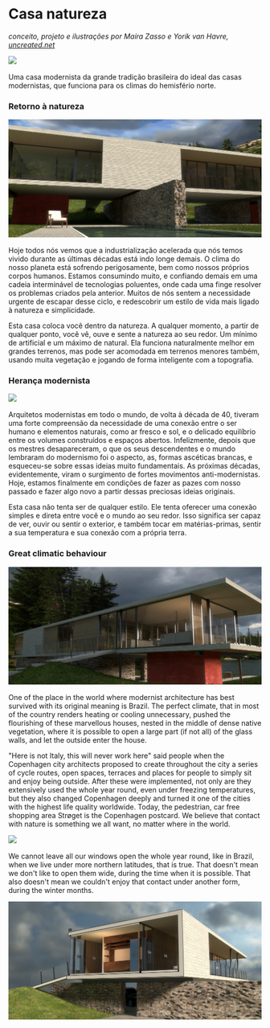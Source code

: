 # Casa natureza

*conceito, projeto e ilustrações por Maíra Zasso e Yorik van Havre, [uncreated.net](http://www.uncreated.net)*

![](render/hires%20forest/01.jpg)

Uma casa modernista da grande tradição brasileira do ideal das casas modernistas, que funciona para os climas do hemisfério norte.

### Retorno à natureza

![](render/hires%20lake/02.jpg)

Hoje todos nós vemos que a industrialização acelerada que nós temos vivido durante as últimas décadas está indo longe demais. O clima do nosso planeta está sofrendo perigosamente, bem como nossos próprios corpos humanos. Estamos consumindo muito, e confiando demais em uma cadeia interminável de tecnologias poluentes, onde cada uma finge resolver os problemas criados pela anterior. Muitos de nós sentem a necessidade urgente de escapar desse ciclo, e redescobrir um estilo de vida mais ligado à natureza e simplicidade.

Esta casa coloca você dentro da natureza. A qualquer momento, a partir de qualquer ponto, você vê, ouve e sente a natureza ao seu redor. Um mínimo de artificial e um máximo de natural. Ela funciona naturalmente melhor em grandes terrenos, mas pode ser acomodada em terrenos menores também, usando muita vegetação e jogando de forma inteligente com a topografia.


### Herança modernista

![](render/hires%20forest/05.jpg)

Arquitetos modernistas em todo o mundo, de volta à década de 40, tiveram uma forte compreensão da necessidade de uma conexão entre o ser humano e elementos naturais, como ar fresco e sol, e o delicado equilíbrio entre os volumes construídos e espaços abertos. Infelizmente, depois que os mestres desapareceram, o que os seus descendentes e o mundo lembraram do modernismo foi o aspecto, as, formas ascéticas brancas, e esqueceu-se sobre essas ideias muito fundamentais. As próximas décadas, evidentemente, viram o surgimento de fortes movimentos anti-modernistas. Hoje, estamos finalmente em condições de fazer as pazes com nosso passado e fazer algo novo a partir dessas preciosas ideias originais.

Esta casa não tenta ser de qualquer estilo. Ele tenta oferecer uma conexão simples e direta entre você e o mundo ao seu redor. Isso significa ser capaz de ver, ouvir ou sentir o exterior, e também tocar em matérias-primas, sentir a sua temperatura e sua conexão com a própria terra.


### Great climatic behaviour

![](render/hires%20lake/04.jpg)

One of the place in the world where modernist architecture has best survived with its original meaning is Brazil. The perfect climate, that in most of the country renders heating or cooling unnecessary, pushed the flourishing of these marvellous houses, nested in the middle of dense native vegetation, where it is possible to open a large part (if not all) of the glass walls, and let the outside enter the house.

"Here is not Italy, this will never work here" said people when the Copenhagen city architects proposed to create throughout the city a series of cycle routes, open spaces, terraces and places for people to simply sit and enjoy being outside. After these were implemented, not only are they extensively used the whole year round, even under freezing temperatures, but they also changed Copenhagen deeply and turned it one of the cities with the highest life quality worldwide. Today, the pedestrian, car free shopping area Strøget is the Copenhagen postcard. We believe that contact with nature is something we all want, no matter where in the world.

![](render/hires%20forest/03.jpg)

We cannot leave all our windows open the whole year round, like in Brazil, when we live under more northern latitudes, that is true. That doesn't mean we don't like to open them wide, during the time when it is possible. That also doesn't mean we couldn't enjoy that contact under another form, during the winter months.

![](render/annotated/section.jpg)
